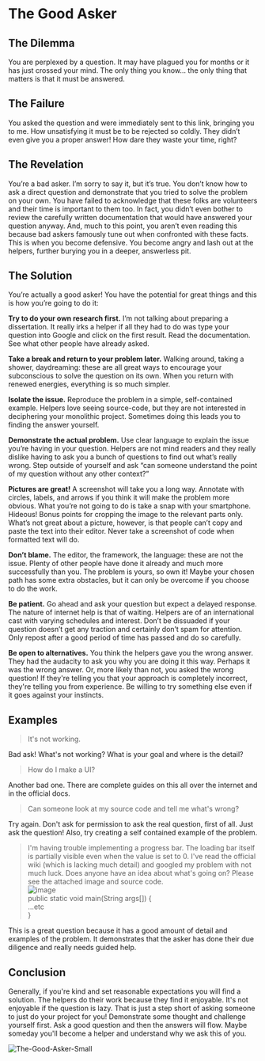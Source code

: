 # The Good Asker

## The Dilemma
You are perplexed by a question. It may have plagued you for months or it has just crossed your mind. The only thing you know… the only thing that matters is that it must be answered.

## The Failure

You asked the question and were immediately sent to this link, bringing you to me. How unsatisfying it must be to be rejected so coldly. They didn’t even give you a proper answer! How dare they waste your time, right?

## The Revelation

You’re a bad asker. I’m sorry to say it, but it’s true. You don’t know how to ask a direct question and demonstrate that you tried to solve the problem on your own. You have failed to acknowledge that these folks are volunteers and their time is important to them too. In fact, you didn’t even bother to review the carefully written documentation that would have answered your question anyway. And, much to this point, you aren’t even reading this because bad askers famously tune out when confronted with these facts. This is when you become defensive. You become angry and lash out at the helpers, further burying you in a deeper, answerless pit.

## The Solution

You’re actually a good asker! You have the potential for great things and this is how you’re going to do it:

**Try to do your own research first.** I’m not talking about preparing a dissertation. It really irks a helper if all they had to do was type your question into Google and click on the first result. Read the documentation. See what other people have already asked.

**Take a break and return to your problem later.** Walking around, taking a shower, daydreaming: these are all great ways to encourage your subconscious to solve the question on its own. When you return with renewed energies, everything is so much simpler.

**Isolate the issue.** Reproduce the problem in a simple, self-contained example. Helpers love seeing source-code, but they are not interested in deciphering your monolithic project. Sometimes doing this leads you to finding the answer yourself.

**Demonstrate the actual problem.** Use clear language to explain the issue you’re having in your question. Helpers are not mind readers and they really dislike having to ask you a bunch of questions to find out what’s really wrong. Step outside of yourself and ask “can someone understand the point of my question without any other context?”

**Pictures are great!** A screenshot will take you a long way. Annotate with circles, labels, and arrows if you think it will make the problem more obvious. What you’re not going to do is take a snap with your smartphone. Hideous! Bonus points for cropping the image to the relevant parts only. What’s not great about a picture, however, is that people can’t copy and paste the text into their editor. Never take a screenshot of code when formatted text will do.

**Don’t blame.** The editor, the framework, the language: these are not the issue. Plenty of other people have done it already and much more successfully than you. The problem is yours, so own it! Maybe your chosen path has some extra obstacles, but it can only be overcome if you choose to do the work.

**Be patient.** Go ahead and ask your question but expect a delayed response. The nature of internet help is that of waiting. Helpers are of an international cast with varying schedules and interest. Don’t be dissuaded if your question doesn’t get any traction and certainly don’t spam for attention. Only repost after a good period of time has passed and do so carefully.

**Be open to alternatives.** You think the helpers gave you the wrong answer. They had the audacity to ask you why you are doing it this way. Perhaps it was the wrong answer. Or, more likely than not, you asked the wrong question! If they're telling you that your approach is completely incorrect, they're telling you from experience. Be willing to try something else even if it goes against your instincts.

## Examples

> It's not working.

Bad ask! What's not working? What is your goal and where is the detail?

> How do I make a UI?

Another bad one. There are complete guides on this all over the internet and in the official docs.

> Can someone look at my source code and tell me what's wrong?

Try again. Don't ask for permission to ask the real question, first of all. Just ask the question! Also, try creating a self contained example of the problem.

> I'm having trouble implementing a progress bar. The loading bar itself is partially visible even when the value is set to 0. I've read the official wiki (which is lacking much detail) and googled my problem with not much luck. Does anyone have an idea about what's going on? Please see the attached image and source code.  
> ![image](https://user-images.githubusercontent.com/12948924/119227377-5ce70d80-bac2-11eb-9195-6c96c7a6b4b7.png)  
> public static void main(String args[]) {  
>     ...etc  
> }

This is a great question because it has a good amount of detail and examples of the problem. It demonstrates that the asker has done their due diligence and really needs guided help.

## Conclusion

Generally, if you're kind and set reasonable expectations you will find a solution. The helpers do their work because they find it enjoyable. It's not enjoyable if the question is lazy. That is just a step short of asking someone to just do your project for you! Demonstrate some thought and challenge yourself first. Ask a good question and then the answers will flow. Maybe someday you'll become a helper and understand why we ask this of you.

![The-Good-Asker-Small](https://user-images.githubusercontent.com/12948924/119228759-50b27e80-bac9-11eb-93b2-92fb45dd883b.png)
